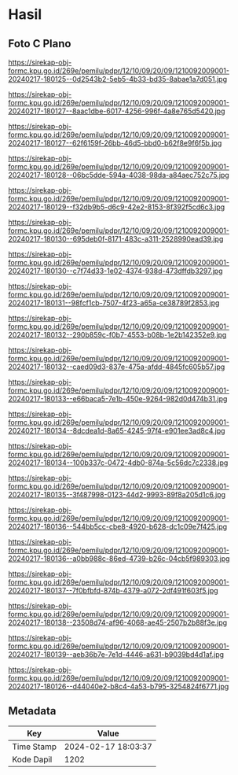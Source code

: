 # Hasil

## Foto C Plano

https://sirekap-obj-formc.kpu.go.id/269e/pemilu/pdpr/12/10/09/20/09/1210092009001-20240217-180125--0d2543b2-5eb5-4b33-bd35-8abae1a7d051.jpg

https://sirekap-obj-formc.kpu.go.id/269e/pemilu/pdpr/12/10/09/20/09/1210092009001-20240217-180127--8aac1dbe-6017-4256-996f-4a8e765d5420.jpg

https://sirekap-obj-formc.kpu.go.id/269e/pemilu/pdpr/12/10/09/20/09/1210092009001-20240217-180127--62f6159f-26bb-46d5-bbd0-b62f8e9f6f5b.jpg

https://sirekap-obj-formc.kpu.go.id/269e/pemilu/pdpr/12/10/09/20/09/1210092009001-20240217-180128--06bc5dde-594a-4038-98da-a84aec752c75.jpg

https://sirekap-obj-formc.kpu.go.id/269e/pemilu/pdpr/12/10/09/20/09/1210092009001-20240217-180129--f32db9b5-d6c9-42e2-8153-8f392f5cd6c3.jpg

https://sirekap-obj-formc.kpu.go.id/269e/pemilu/pdpr/12/10/09/20/09/1210092009001-20240217-180130--695deb0f-8171-483c-a311-2528990ead39.jpg

https://sirekap-obj-formc.kpu.go.id/269e/pemilu/pdpr/12/10/09/20/09/1210092009001-20240217-180130--c7f74d33-1e02-4374-938d-473dffdb3297.jpg

https://sirekap-obj-formc.kpu.go.id/269e/pemilu/pdpr/12/10/09/20/09/1210092009001-20240217-180131--98fcf1cb-7507-4f23-a65a-ce38789f2853.jpg

https://sirekap-obj-formc.kpu.go.id/269e/pemilu/pdpr/12/10/09/20/09/1210092009001-20240217-180132--290b859c-f0b7-4553-b08b-1e2b142352e9.jpg

https://sirekap-obj-formc.kpu.go.id/269e/pemilu/pdpr/12/10/09/20/09/1210092009001-20240217-180132--caed09d3-837e-475a-afdd-4845fc605b57.jpg

https://sirekap-obj-formc.kpu.go.id/269e/pemilu/pdpr/12/10/09/20/09/1210092009001-20240217-180133--e66baca5-7e1b-450e-9264-982d0d474b31.jpg

https://sirekap-obj-formc.kpu.go.id/269e/pemilu/pdpr/12/10/09/20/09/1210092009001-20240217-180134--8dcdea1d-8a65-4245-97f4-e901ee3ad8c4.jpg

https://sirekap-obj-formc.kpu.go.id/269e/pemilu/pdpr/12/10/09/20/09/1210092009001-20240217-180134--100b337c-0472-4db0-874a-5c56dc7c2338.jpg

https://sirekap-obj-formc.kpu.go.id/269e/pemilu/pdpr/12/10/09/20/09/1210092009001-20240217-180135--3f487998-0123-44d2-9993-89f8a205d1c6.jpg

https://sirekap-obj-formc.kpu.go.id/269e/pemilu/pdpr/12/10/09/20/09/1210092009001-20240217-180136--544bb5cc-cbe8-4920-b628-dc1c09e7f425.jpg

https://sirekap-obj-formc.kpu.go.id/269e/pemilu/pdpr/12/10/09/20/09/1210092009001-20240217-180136--a0bb988c-86ed-4739-b26c-04cb5f989303.jpg

https://sirekap-obj-formc.kpu.go.id/269e/pemilu/pdpr/12/10/09/20/09/1210092009001-20240217-180137--7f0bfbfd-874b-4379-a072-2df491f603f5.jpg

https://sirekap-obj-formc.kpu.go.id/269e/pemilu/pdpr/12/10/09/20/09/1210092009001-20240217-180138--23508d74-af96-4068-ae45-2507b2b88f3e.jpg

https://sirekap-obj-formc.kpu.go.id/269e/pemilu/pdpr/12/10/09/20/09/1210092009001-20240217-180139--aeb36b7e-7e1d-4446-a631-b9039bd4d1af.jpg

https://sirekap-obj-formc.kpu.go.id/269e/pemilu/pdpr/12/10/09/20/09/1210092009001-20240217-180126--d44040e2-b8c4-4a53-b795-3254824f6771.jpg


## Metadata

| Key        | Value               |
| ---------- | ------------------- |
| Time Stamp | 2024-02-17 18:03:37 |
| Kode Dapil | 1202                |



